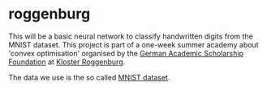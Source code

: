 # roggenburg

This will be a basic neural network to classify handwritten digits from the MNIST dataset. This project is part of a one-week summer academy about 'convex optimisation' organised by the [German Academic Scholarship Foundation](https://www.studienstiftung.de/en/) at [Kloster Roggenburg](https://de.wikipedia.org/wiki/Kloster_Roggenburg).

The data we use is the so called [MNIST dataset](http://yann.lecun.com/exdb/mnist/).
